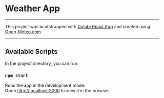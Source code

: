 # Weather App

---

This project was bootstrapped with [Create React App](https://github.com/facebook/create-react-app) and created using [Open-Meteo.com](https://open-meteo.com)

---

## Available Scripts

In the project directory, you can run:

### `npm start`

Runs the app in the development mode.\
Open [http://localhost:3000](http://localhost:3000) to view it in the browser.
